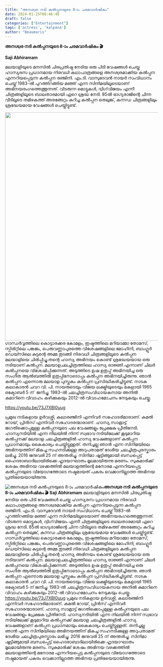 ```yaml
---
title: "അനശ്വര നടി കൽപ്പനയുടെ 8-ാം ചരമവാർഷികം"
date: 2024-01-25T06:46:46
draft: false
categories: ["Entertainment"]
tags: ['actress', 'kalpana']
author: "Beaumaris"
---
```


<strong>അനശ്വര നടി കൽപ്പനയുടെ 8-ാം ചരമവാർഷികം 🎬</strong>

<strong>Saji Abhiramam</strong>

മലയാളിയുടെ മനസില്‍ ചിരപ്രതിഷ്ഠ നേടിയ ഒരു പിടി വേഷങ്ങള്‍‍ ചെയ്ത ഹാസ്യരസ പ്രധാനമായ നിരവധി കഥാപാത്രങ്ങളെ അനശ്വരമാക്കിയ കൽപ്പന എന്നറിയപ്പെടുന്ന കൽപ്പന രഞ്ജിനി. എം.ടി. വാസുദേവൻ നായർ സംവിധാനം ചെയ്ത് 1983-ൽ പുറത്തിറങ്ങിയ മഞ്ഞ് എന്ന സിനിമയിലൂടെയാണ് അഭിനയരംഗത്തെത്തുന്നത്. വിടരുന്ന മൊട്ടുകള്‍, ദ്വിഗ്‌വിജയം എന്നീ ചിത്രങ്ങളിലൂടെ ബാലതാരമായി
ഏറെ ശ്രദ്ധ നേടി. 85ല്‍ ഭാഗ്യരാജിന്റെ ചിന്ന വീടിലൂടെ തമിഴകത്ത് അരങ്ങേറ്റം കുറിച്ച കല്‍പ്പന തെലുങ്ക്, കന്നഡ ചിത്രങ്ങളിലും ശ്രദ്ധേയമായ വേഷങ്ങള്‍ ചെയ്തിട്ടുണ്ട്.

<img class=" wp-image-439416 aligncenter" src="https://cdn.boolokam.com/articles/2024/01/qdqqddf.jpg" alt="" width="507" height="751" />ഗാന്ധര്‍വ്വത്തിലെ കൊട്ടാരക്കര കോമളം, ഇഷ്ടത്തിലെ മറിയാമ്മാ തോമസ്, സ്പിരിറ്റിലെ പങ്കജം, പെരുവണ്ണാപുരത്തെ വിശേഷങ്ങളിലെ മോഹിനി, ബാംഗ്ലൂര്‍ ഡെയ്സിലെ കുട്ടന്റെ അമ്മ തുടങ്ങി നിരവധി ചിത്രങ്ങളിലൂടെ കല്‍പ്പന മലയാളിയെ ചിരിപ്പിച്ചു.തന്റെ ഹാസ്യ അഭിനയം കൊണ്ട് ശ്രദ്ധേയയായ ഒരു നടിയാണ് കൽപ്പന. മലയാളചലച്ചിത്രത്തിലെ ഹാസ്യ രാജ്ഞി എന്നാണ് ചിലർ കൽപ്പനയെ വിശേഷിപ്പിക്കുന്നത്. അടുത്തിടെ ഉഷ ഉതുപ്പ് അഭിനയിച്ച ഒരു സംഗീത ആൽബത്തിൽ ഉതുപ്പിനോടൊപ്പം കൽപ്പന അഭിനയിച്ചിരുന്നു. ഞാൻ കൽപ്പന എന്നൊരു മലയാള പുസ്തകം കൽപ്പന പ്രസിദ്ധീകരിച്ചിട്ടുണ്ട്.
നാടക കലാകാരൻ ചവറ വി. പി. നായരുടെയും വിജയ ലക്ഷ്മിയുടെയും മകളായി 1965 ഒക്ടോബർ 5 ന്  ജനിച്ചു. 1983-ൽ ചലച്ചിത്രസംവിധായകനായ അനിൽ കുമാറിനെ വിവാഹം കഴിക്കുകയും 2012-ൽ വിവാഹമോചനം നേടുകയും ചെയ്തു.

https://youtu.be/73J7XBl0uug

പ്രമുഖ നടികളായ ഉർവശ്ശി, കലാരഞ്ജിനി എന്നിവർ സഹോദരിമാരാണ്. കമൽ റോയ്, പ്രിൻസ് എന്നിവർ സഹോദരന്മാരാണ്. ഹാസ്യ സാമ്രാട്ട് ജഗതിക്കൊപ്പമുള്ള കല്‍പ്പനയുടെ പല വേഷങ്ങളും പ്രേക്ഷക പ്രീതിനേടി. ഹാസ്യനടിയില്‍ എന്ന നിലയില്‍ നിന്ന് സ്വഭാവ നടിയിലേക്ക് കൂടുമാറിയ കല്‍പ്പനക്ക് മലയാള ചലച്ചിത്രങ്ങളിൽ ഹാസ്യ വേഷങ്ങളാണ് കൽപ്പന പ്രധാനമായും കൈകാര്യം ചെയ്തിട്ടുള്ളത്. തനിച്ചല്ല ഞാൻ എന്ന സിനിമയിലെ അഭിനയത്തിന് മികച്ച സഹനടിക്കുള്ള അറുപതാമത് ദേശീയ ചലച്ചിത്രപുരസ്കാരം ലഭിച്ചു. 2016 ജനുവരി 25 ന് അന്തരിച്ചു. സിനിമാ ഷൂട്ടിങ്ങുമായി ബന്ധപ്പെട്ട് ഹൈദരാബാദിലായിരിക്കെ ഹൃദയാഘാതം മൂലമായിരുന്നു മരണം. സുകുമാരിക്ക് ശേഷം അഭിനയ വഴക്കത്തില്‍ മലയാളത്തിന്റെ മനോരമ എന്നറിയപ്പെട്ട കല്‍പ്പനയുടെ വിയോഗത്തോടെ നഷ്ടമായത് പകരം വെക്കാനില്ലാത്ത അഭിനയ പ്രതിഭയെയായിരുന്നു.


![അനശ്വര നടി കൽപ്പനയുടെ 8-ാം ചരമവാർഷികം](https://cdn.boolokam.com/articles/2024/01/qdqqddf.jpg)**അനശ്വര നടി കൽപ്പനയുടെ 8-ാം ചരമവാർഷികം 🎬** **Saji Abhiramam** മലയാളിയുടെ മനസില്‍ ചിരപ്രതിഷ്ഠ നേടിയ ഒരു പിടി വേഷങ്ങള്‍‍ ചെയ്ത ഹാസ്യരസ പ്രധാനമായ നിരവധി കഥാപാത്രങ്ങളെ അനശ്വരമാക്കിയ കൽപ്പന എന്നറിയപ്പെടുന്ന കൽപ്പന രഞ്ജിനി. എം.ടി. വാസുദേവൻ നായർ സംവിധാനം ചെയ്ത് 1983-ൽ പുറത്തിറങ്ങിയ മഞ്ഞ് എന്ന സിനിമയിലൂടെയാണ് അഭിനയരംഗത്തെത്തുന്നത്. വിടരുന്ന മൊട്ടുകള്‍, ദ്വിഗ്‌വിജയം എന്നീ ചിത്രങ്ങളിലൂടെ ബാലതാരമായി ഏറെ ശ്രദ്ധ നേടി. 85ല്‍ ഭാഗ്യരാജിന്റെ ചിന്ന വീടിലൂടെ തമിഴകത്ത് അരങ്ങേറ്റം കുറിച്ച കല്‍പ്പന തെലുങ്ക്, കന്നഡ ചിത്രങ്ങളിലും ശ്രദ്ധേയമായ വേഷങ്ങള്‍ ചെയ്തിട്ടുണ്ട്. ഗാന്ധര്‍വ്വത്തിലെ കൊട്ടാരക്കര കോമളം, ഇഷ്ടത്തിലെ മറിയാമ്മാ തോമസ്, സ്പിരിറ്റിലെ പങ്കജം, പെരുവണ്ണാപുരത്തെ വിശേഷങ്ങളിലെ മോഹിനി, ബാംഗ്ലൂര്‍ ഡെയ്സിലെ കുട്ടന്റെ അമ്മ തുടങ്ങി നിരവധി ചിത്രങ്ങളിലൂടെ കല്‍പ്പന മലയാളിയെ ചിരിപ്പിച്ചു.തന്റെ ഹാസ്യ അഭിനയം കൊണ്ട് ശ്രദ്ധേയയായ ഒരു നടിയാണ് കൽപ്പന. മലയാളചലച്ചിത്രത്തിലെ ഹാസ്യ രാജ്ഞി എന്നാണ് ചിലർ കൽപ്പനയെ വിശേഷിപ്പിക്കുന്നത്. അടുത്തിടെ ഉഷ ഉതുപ്പ് അഭിനയിച്ച ഒരു സംഗീത ആൽബത്തിൽ ഉതുപ്പിനോടൊപ്പം കൽപ്പന അഭിനയിച്ചിരുന്നു. ഞാൻ കൽപ്പന എന്നൊരു മലയാള പുസ്തകം കൽപ്പന പ്രസിദ്ധീകരിച്ചിട്ടുണ്ട്. നാടക കലാകാരൻ ചവറ വി. പി. നായരുടെയും വിജയ ലക്ഷ്മിയുടെയും മകളായി 1965 ഒക്ടോബർ 5 ന് ജനിച്ചു. 1983-ൽ ചലച്ചിത്രസംവിധായകനായ അനിൽ കുമാറിനെ വിവാഹം കഴിക്കുകയും 2012-ൽ വിവാഹമോചനം നേടുകയും ചെയ്തു. https://youtu.be/73J7XBl0uug പ്രമുഖ നടികളായ ഉർവശ്ശി, കലാരഞ്ജിനി എന്നിവർ സഹോദരിമാരാണ്. കമൽ റോയ്, പ്രിൻസ് എന്നിവർ സഹോദരന്മാരാണ്. ഹാസ്യ സാമ്രാട്ട് ജഗതിക്കൊപ്പമുള്ള കല്‍പ്പനയുടെ പല വേഷങ്ങളും പ്രേക്ഷക പ്രീതിനേടി. ഹാസ്യനടിയില്‍ എന്ന നിലയില്‍ നിന്ന് സ്വഭാവ നടിയിലേക്ക് കൂടുമാറിയ കല്‍പ്പനക്ക് മലയാള ചലച്ചിത്രങ്ങളിൽ ഹാസ്യ വേഷങ്ങളാണ് കൽപ്പന പ്രധാനമായും കൈകാര്യം ചെയ്തിട്ടുള്ളത്. തനിച്ചല്ല ഞാൻ എന്ന സിനിമയിലെ അഭിനയത്തിന് മികച്ച സഹനടിക്കുള്ള അറുപതാമത് ദേശീയ ചലച്ചിത്രപുരസ്കാരം ലഭിച്ചു. 2016 ജനുവരി 25 ന് അന്തരിച്ചു. സിനിമാ ഷൂട്ടിങ്ങുമായി ബന്ധപ്പെട്ട് ഹൈദരാബാദിലായിരിക്കെ ഹൃദയാഘാതം മൂലമായിരുന്നു മരണം. സുകുമാരിക്ക് ശേഷം അഭിനയ വഴക്കത്തില്‍ മലയാളത്തിന്റെ മനോരമ എന്നറിയപ്പെട്ട കല്‍പ്പനയുടെ വിയോഗത്തോടെ നഷ്ടമായത് പകരം വെക്കാനില്ലാത്ത അഭിനയ പ്രതിഭയെയായിരുന്നു.
